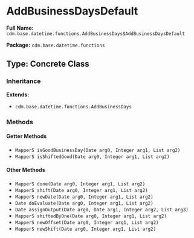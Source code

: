 # AddBusinessDaysDefault

**Full Name:** `cdm.base.datetime.functions.AddBusinessDays$AddBusinessDaysDefault`

**Package:** `cdm.base.datetime.functions`

## Type: Concrete Class

### Inheritance

**Extends:**
- `cdm.base.datetime.functions.AddBusinessDays`

### Methods

#### Getter Methods

- `MapperS isGoodBusinessDay(Date arg0, Integer arg1, List arg2)`
- `MapperS isShiftedGood(Date arg0, Integer arg1, List arg2)`

#### Other Methods

- `MapperS done(Date arg0, Integer arg1, List arg2)`
- `MapperS shift(Date arg0, Integer arg1, List arg2)`
- `MapperS newDate(Date arg0, Integer arg1, List arg2)`
- `Date doEvaluate(Date arg0, Integer arg1, List arg2)`
- `Date assignOutput(Date arg0, Date arg1, Integer arg2, List arg3)`
- `MapperS shiftedByOne(Date arg0, Integer arg1, List arg2)`
- `MapperS newOffset(Date arg0, Integer arg1, List arg2)`
- `MapperS newShift(Date arg0, Integer arg1, List arg2)`


